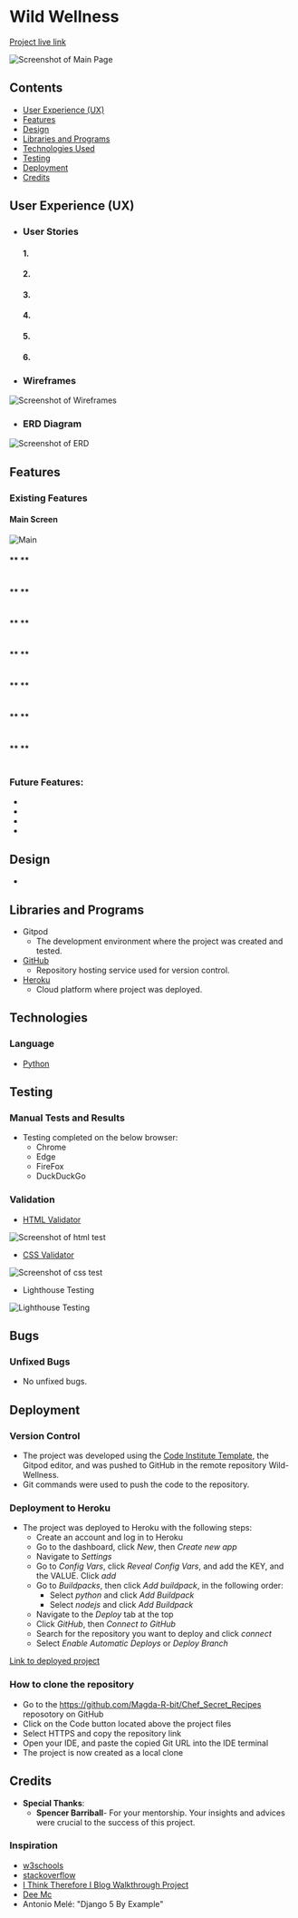 # **Wild Wellness**

[Project live link]()





![Screenshot of Main Page]()


## Contents

* [User Experience (UX)](#user-experience-ux) 
* [Features](#features)
* [Design](#design)
* [Libraries and Programs](#libraries-and-programs)
* [Technologies Used](#technologies-used)
* [Testing](#testing)
* [Deployment](#deployment)
* [Credits](#credits)


## User Experience (UX)

- ### User Stories

    #### 1. 

    

    #### 2. 

  

    #### 3. 



    #### 4. 


    
    #### 5. 

   

    #### 6. 


- ### Wireframes

![Screenshot of Wireframes](static/images/readMeImg/wireframes.png)


- ### ERD Diagram



![Screenshot of ERD](static/images/readMeImg/ERD.png)




## Features


### Existing Features

####  **Main Screen**



![Main]()

####  ** **



 ![]()

####  ** **



![]()

####  ** **



![]()

#### ** **



![]()

#### ** **

 

![]()

#### ** **



![]()

#### ** **



![]()

### Future Features:

- 
- 
- 
- 

## Design

- 


## Libraries and Programs

-  Gitpod
    - The development environment where the project was created and tested.
-  [GitHub](https://github.com/Magda-R-bit)
    - Repository hosting service used for version control.
-  [Heroku](https://help.heroku.com/)
    - Cloud platform where project was deployed.



## Technologies

### Language

-    [Python](https://en.wikipedia.org/wiki/Python_(programming_language))


## Testing
  
### Manual Tests and Results

* Testing completed on the below browser:
  - Chrome
  - Edge
  - FireFox
  - DuckDuckGo




### Validation

- [HTML Validator]()

![Screenshot of html test]()

- [CSS Validator]()

![Screenshot of css test]()

- Lighthouse Testing

![Lighthouse Testing]()

## Bugs



### Unfixed Bugs

* No unfixed bugs.

## Deployment

### Version Control

* The project was developed using the [Code Institute Template](https://github.com/Code-Institute-Org/p3-template), the Gitpod editor, and was pushed to GitHub in the remote repository Wild-Wellness.
* Git commands were used to push the code to the repository.

### Deployment to Heroku

* The project was deployed to Heroku with the following steps:
  - Create an account and log in to Heroku
  - Go to the dashboard, click *New*, then *Create new app*
  - Navigate to *Settings*
  - Go to *Config Vars*, click *Reveal Config Vars*, and add the KEY, and the VALUE. Click *add*
  - Go to *Buildpacks*, then click *Add buildpack*, in the following order:
    - Select *python* and click *Add Buildpack*
    - Select *nodejs* and click *Add Buildpack*
  - Navigate to the *Deploy* tab at the top
  - Click *GitHub*, then *Connect to GitHub*
  - Search for the repository you want to deploy and click *connect*
  - Select *Enable Automatic Deploys* or *Deploy Branch*

[Link to deployed project]()

### How to clone the repository

- Go to the https://github.com/Magda-R-bit/Chef_Secret_Recipes reposotory on GitHub
- Click on the Code button located above the project files
- Select HTTPS and copy the repository link
- Open your IDE, and paste the copied Git URL into the IDE terminal
- The project is now created as a local clone


## Credits

 - **Special Thanks**:
   - **Spencer Barriball**- For your mentorship. Your insights and advices were crucial to the success of this project.

### Inspiration

- [w3schools](https://www.w3schools.com/howto/howto_css_modals.asp)
- [stackoverflow](https://stackoverflow.com/)
- [I Think Therefore I Blog Walkthrough Project](https://github.com/Magda-R-bit/django-blog)
- [Dee Mc](https://www.youtube.com/watch?v=sBjbty691eI&list=PLXuTq6OsqZjbCSfiLNb2f1FOs8viArjWy&index=1)
- Antonio Melé: "Django 5 By Example"
